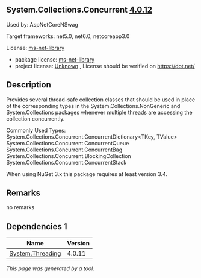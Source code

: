 System.Collections.Concurrent [4.0.12](https://www.nuget.org/packages/System.Collections.Concurrent/4.0.12)
--------------------

Used by: AspNetCoreNSwag

Target frameworks: net5.0, net6.0, netcoreapp3.0

License: [ms-net-library](../../../../licenses/ms-net-library) 

- package license: [ms-net-library](http://go.microsoft.com/fwlink/?LinkId=329770) 
- project license: [Unknown](https://dot.net/) , License should be verified on https://dot.net/

Description
-----------
Provides several thread-safe collection classes that should be used in place of the corresponding types in the System.Collections.NonGeneric and System.Collections packages whenever multiple threads are accessing the collection concurrently.

Commonly Used Types:
System.Collections.Concurrent.ConcurrentDictionary<TKey, TValue>
System.Collections.Concurrent.ConcurrentQueue<T>
System.Collections.Concurrent.ConcurrentBag<T>
System.Collections.Concurrent.BlockingCollection<T>
System.Collections.Concurrent.ConcurrentStack<T>
 
When using NuGet 3.x this package requires at least version 3.4.

Remarks
-----------
no remarks


Dependencies 1
-----------

|Name|Version|
|----------|:----|
|[System.Threading](../../../../packages/nuget.org/system.threading/4.0.11)|4.0.11|

*This page was generated by a tool.*